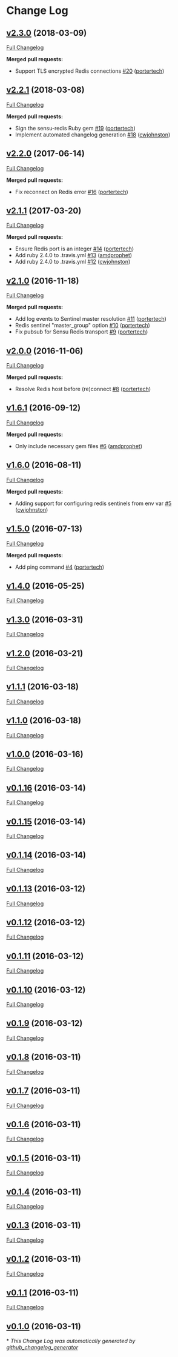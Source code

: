 # Change Log

## [v2.3.0](https://github.com/sensu/sensu-redis/tree/v2.3.0) (2018-03-09)
[Full Changelog](https://github.com/sensu/sensu-redis/compare/v2.2.1...v2.3.0)

**Merged pull requests:**

- Support TLS encrypted Redis connections [\#20](https://github.com/sensu/sensu-redis/pull/20) ([portertech](https://github.com/portertech))

## [v2.2.1](https://github.com/sensu/sensu-redis/tree/v2.2.1) (2018-03-08)
[Full Changelog](https://github.com/sensu/sensu-redis/compare/v2.2.0...v2.2.1)

**Merged pull requests:**

- Sign the sensu-redis Ruby gem [\#19](https://github.com/sensu/sensu-redis/pull/19) ([portertech](https://github.com/portertech))
- Implement automated changelog generation [\#18](https://github.com/sensu/sensu-redis/pull/18) ([cwjohnston](https://github.com/cwjohnston))

## [v2.2.0](https://github.com/sensu/sensu-redis/tree/v2.2.0) (2017-06-14)
[Full Changelog](https://github.com/sensu/sensu-redis/compare/v2.1.1...v2.2.0)

**Merged pull requests:**

- Fix reconnect on Redis error [\#16](https://github.com/sensu/sensu-redis/pull/16) ([portertech](https://github.com/portertech))

## [v2.1.1](https://github.com/sensu/sensu-redis/tree/v2.1.1) (2017-03-20)
[Full Changelog](https://github.com/sensu/sensu-redis/compare/v2.1.0...v2.1.1)

**Merged pull requests:**

- Ensure Redis port is an integer [\#14](https://github.com/sensu/sensu-redis/pull/14) ([portertech](https://github.com/portertech))
- Add ruby 2.4.0 to .travis.yml [\#13](https://github.com/sensu/sensu-redis/pull/13) ([amdprophet](https://github.com/amdprophet))
- Add ruby 2.4.0 to .travis.yml [\#12](https://github.com/sensu/sensu-redis/pull/12) ([cwjohnston](https://github.com/cwjohnston))

## [v2.1.0](https://github.com/sensu/sensu-redis/tree/v2.1.0) (2016-11-18)
[Full Changelog](https://github.com/sensu/sensu-redis/compare/v2.0.0...v2.1.0)

**Merged pull requests:**

- Add log events to Sentinel master resolution [\#11](https://github.com/sensu/sensu-redis/pull/11) ([portertech](https://github.com/portertech))
- Redis sentinel "master\_group" option [\#10](https://github.com/sensu/sensu-redis/pull/10) ([portertech](https://github.com/portertech))
- Fix pubsub for Sensu Redis transport [\#9](https://github.com/sensu/sensu-redis/pull/9) ([portertech](https://github.com/portertech))

## [v2.0.0](https://github.com/sensu/sensu-redis/tree/v2.0.0) (2016-11-06)
[Full Changelog](https://github.com/sensu/sensu-redis/compare/v1.6.1...v2.0.0)

**Merged pull requests:**

- Resolve Redis host before \(re\)connect [\#8](https://github.com/sensu/sensu-redis/pull/8) ([portertech](https://github.com/portertech))

## [v1.6.1](https://github.com/sensu/sensu-redis/tree/v1.6.1) (2016-09-12)
[Full Changelog](https://github.com/sensu/sensu-redis/compare/v1.6.0...v1.6.1)

**Merged pull requests:**

- Only include necessary gem files [\#6](https://github.com/sensu/sensu-redis/pull/6) ([amdprophet](https://github.com/amdprophet))

## [v1.6.0](https://github.com/sensu/sensu-redis/tree/v1.6.0) (2016-08-11)
[Full Changelog](https://github.com/sensu/sensu-redis/compare/v1.5.0...v1.6.0)

**Merged pull requests:**

- Adding support for configuring redis sentinels from env var [\#5](https://github.com/sensu/sensu-redis/pull/5) ([cwjohnston](https://github.com/cwjohnston))

## [v1.5.0](https://github.com/sensu/sensu-redis/tree/v1.5.0) (2016-07-13)
[Full Changelog](https://github.com/sensu/sensu-redis/compare/v1.4.0...v1.5.0)

**Merged pull requests:**

- Add ping command [\#4](https://github.com/sensu/sensu-redis/pull/4) ([portertech](https://github.com/portertech))

## [v1.4.0](https://github.com/sensu/sensu-redis/tree/v1.4.0) (2016-05-25)
[Full Changelog](https://github.com/sensu/sensu-redis/compare/v1.3.0...v1.4.0)

## [v1.3.0](https://github.com/sensu/sensu-redis/tree/v1.3.0) (2016-03-31)
[Full Changelog](https://github.com/sensu/sensu-redis/compare/v1.2.0...v1.3.0)

## [v1.2.0](https://github.com/sensu/sensu-redis/tree/v1.2.0) (2016-03-21)
[Full Changelog](https://github.com/sensu/sensu-redis/compare/v1.1.1...v1.2.0)

## [v1.1.1](https://github.com/sensu/sensu-redis/tree/v1.1.1) (2016-03-18)
[Full Changelog](https://github.com/sensu/sensu-redis/compare/v1.1.0...v1.1.1)

## [v1.1.0](https://github.com/sensu/sensu-redis/tree/v1.1.0) (2016-03-18)
[Full Changelog](https://github.com/sensu/sensu-redis/compare/v1.0.0...v1.1.0)

## [v1.0.0](https://github.com/sensu/sensu-redis/tree/v1.0.0) (2016-03-16)
[Full Changelog](https://github.com/sensu/sensu-redis/compare/v0.1.16...v1.0.0)

## [v0.1.16](https://github.com/sensu/sensu-redis/tree/v0.1.16) (2016-03-14)
[Full Changelog](https://github.com/sensu/sensu-redis/compare/v0.1.15...v0.1.16)

## [v0.1.15](https://github.com/sensu/sensu-redis/tree/v0.1.15) (2016-03-14)
[Full Changelog](https://github.com/sensu/sensu-redis/compare/v0.1.14...v0.1.15)

## [v0.1.14](https://github.com/sensu/sensu-redis/tree/v0.1.14) (2016-03-14)
[Full Changelog](https://github.com/sensu/sensu-redis/compare/v0.1.13...v0.1.14)

## [v0.1.13](https://github.com/sensu/sensu-redis/tree/v0.1.13) (2016-03-12)
[Full Changelog](https://github.com/sensu/sensu-redis/compare/v0.1.12...v0.1.13)

## [v0.1.12](https://github.com/sensu/sensu-redis/tree/v0.1.12) (2016-03-12)
[Full Changelog](https://github.com/sensu/sensu-redis/compare/v0.1.11...v0.1.12)

## [v0.1.11](https://github.com/sensu/sensu-redis/tree/v0.1.11) (2016-03-12)
[Full Changelog](https://github.com/sensu/sensu-redis/compare/v0.1.10...v0.1.11)

## [v0.1.10](https://github.com/sensu/sensu-redis/tree/v0.1.10) (2016-03-12)
[Full Changelog](https://github.com/sensu/sensu-redis/compare/v0.1.9...v0.1.10)

## [v0.1.9](https://github.com/sensu/sensu-redis/tree/v0.1.9) (2016-03-12)
[Full Changelog](https://github.com/sensu/sensu-redis/compare/v0.1.8...v0.1.9)

## [v0.1.8](https://github.com/sensu/sensu-redis/tree/v0.1.8) (2016-03-11)
[Full Changelog](https://github.com/sensu/sensu-redis/compare/v0.1.7...v0.1.8)

## [v0.1.7](https://github.com/sensu/sensu-redis/tree/v0.1.7) (2016-03-11)
[Full Changelog](https://github.com/sensu/sensu-redis/compare/v0.1.6...v0.1.7)

## [v0.1.6](https://github.com/sensu/sensu-redis/tree/v0.1.6) (2016-03-11)
[Full Changelog](https://github.com/sensu/sensu-redis/compare/v0.1.5...v0.1.6)

## [v0.1.5](https://github.com/sensu/sensu-redis/tree/v0.1.5) (2016-03-11)
[Full Changelog](https://github.com/sensu/sensu-redis/compare/v0.1.4...v0.1.5)

## [v0.1.4](https://github.com/sensu/sensu-redis/tree/v0.1.4) (2016-03-11)
[Full Changelog](https://github.com/sensu/sensu-redis/compare/v0.1.3...v0.1.4)

## [v0.1.3](https://github.com/sensu/sensu-redis/tree/v0.1.3) (2016-03-11)
[Full Changelog](https://github.com/sensu/sensu-redis/compare/v0.1.2...v0.1.3)

## [v0.1.2](https://github.com/sensu/sensu-redis/tree/v0.1.2) (2016-03-11)
[Full Changelog](https://github.com/sensu/sensu-redis/compare/v0.1.1...v0.1.2)

## [v0.1.1](https://github.com/sensu/sensu-redis/tree/v0.1.1) (2016-03-11)
[Full Changelog](https://github.com/sensu/sensu-redis/compare/v0.1.0...v0.1.1)

## [v0.1.0](https://github.com/sensu/sensu-redis/tree/v0.1.0) (2016-03-11)


\* *This Change Log was automatically generated by [github_changelog_generator](https://github.com/skywinder/Github-Changelog-Generator)*